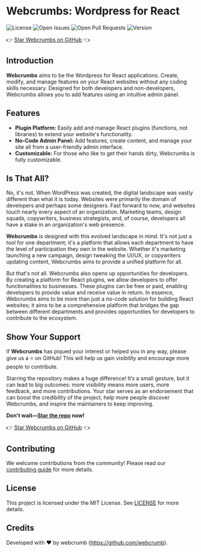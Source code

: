 # Webcrumbs: Wordpress for React

![License](https://img.shields.io/badge/license-MIT-blue.svg)
![Open Issues](https://img.shields.io/github/issues/[Your-GitHub-Username]/Webcrumbs)
![Open Pull Requests](https://img.shields.io/github/issues-pr/[Your-GitHub-Username]/Webcrumbs)
![Version](https://img.shields.io/github/v/release/[Your-GitHub-Username]/Webcrumbs?sort=semver)

👉 [Star Webcrumbs on GitHub](https://github.com/webcrumb/Webcrumbs/stargazers) 👈

## Introduction

**Webcrumbs** aims to be the Wordpress for React applications. Create, modify, and manage features on your React websites without any coding skills necessary. Designed for both developers and non-developers, Webcrumbs allows you to add features using an intuitive admin panel.

## Features

- **Plugin Platform:** Easily add and manage React plugins (functions, not libraries) to extend your website's functionality.
- **No-Code Admin Panel:** Add features, create content, and manage your site all from a user-friendly admin interface.
- **Customizable:** For those who like to get their hands dirty, Webcrumbs is fully customizable.

## Is That All?

No, it's not. When WordPress was created, the digital landscape was vastly different than what it is today. Websites were primarily the domain of developers and perhaps some designers. Fast forward to now, and websites touch nearly every aspect of an organization. Marketing teams, design squads, copywriters, business strategists, and, of course, developers all have a stake in an organization's web presence. 

**Webcrumbs** is designed with this evolved landscape in mind. It's not just a tool for one department; it's a platform that allows each department to have the level of participation they own in the website. Whether it's marketing launching a new campaign, design tweaking the UI/UX, or copywriters updating content, Webcrumbs aims to provide a unified platform for all.

But that's not all. Webcrumbs also opens up opportunities for developers. By creating a platform for React plugins, we allow developers to offer functionalities to businesses. These plugins can be free or paid, enabling developers to provide value and receive value in return. In essence, Webcrumbs aims to be more than just a no-code solution for building React websites; it aims to be a comprehensive platform that bridges the gap between different departments and provides opportunities for developers to contribute to the ecosystem.

## Show Your Support

If **Webcrumbs** has piqued your interest or helped you in any way, please give us a ⭐️ on GitHub! This will help us gain visibility and encourage more people to contribute.

Starring the repository makes a huge difference! It’s a small gesture, but it can lead to big outcomes: more visibility means more users, more feedback, and more contributions. Your star serves as an endorsement that can boost the credibility of the project, help more people discover Webcrumbs, and inspire the maintainers to keep improving.

**Don't wait—[Star the repo](https://github.com/webcrumb/Webcrumbs/stargazers) now!**

👉 [Star Webcrumbs on GitHub](https://github.com/webcrumb/Webcrumbs/stargazers) 👈

## Contributing

We welcome contributions from the community! Please read our [contributing guide](CONTRIBUTING.md) for more details.

## License

This project is licensed under the MIT License. See [LICENSE](LICENSE) for more details.

## Credits

Developed with ❤️ by webcrumb (https://github.com/webcrumb).
